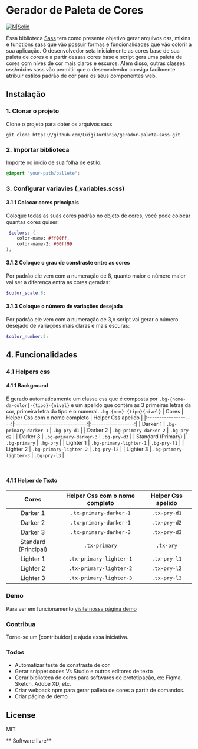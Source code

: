 # Gerador de Paleta de Cores

[![N|Solid](https://uploaddeimagens.com.br/images/002/869/762/original/DesenvolvidoPor.png)](https://8pixel.com.br)

Essa biblioteca [Sass] tem como presente objetivo gerar arquivos css, mixins e functions sass que vão possuir formas e funcionalidades que vão colorir a sua aplicação.
O desenvolvedor seta inicialmente as cores base de sua paleta de cores e a partir dessas cores base e script gera uma paleta de cores com níves de cor mais claros e escuros.
Além disso, outras classes css/mixins sass vão permitir que o desenvolvedor consiga facilmente atribuir estilos padrão de cor para os seus componentes web.

## Instalação
### 1. Clonar o projeto 
Clone o projeto para obter os arquivos sass  
```console
git clone https://github.com/LuigiJordanio/gerador-paleta-sass.git
```
### 2. Importar biblioteca
Importe no início de sua folha de estilo:
```scss
@import "your-path/pallete";
```

### 3. Configurar variavies (_variables.scss)
#### 3.1.1 Colocar cores principais 
Coloque todas as suas cores padrão no objeto de cores, você pode colocar quantas cores quiser:
```scss
 $colors: (
    color-name: #ff00ff,
    color-name-2: #00ff99
);
```

#### 3.1.2 Coloque o grau de constraste entre as cores 
Por padrão ele vem com a numeração de 8, quanto maior o número maior vai ser a diferença entra as cores geradas:
```scss
$color_scale:8;
```
#### 3.1.3 Coloque o número de variações desejada
Por padrão ele vem com a numeração de 3,o script vai gerar o número desejado de variações mais claras e mais escuras:
```scss
$color_number:3;
```
## 4. Funcionalidades
### 4.1 Helpers css
#### 4.1.1 Background
É gerado automaticamente um classe css que é composta por ``.bg-{nome-da-color}-{tipo}-{nivel}`` e um apelido que contém as 3 primeiras letras da cor, primeira letra do tipo e o numeral. ``.bg-{nom}-{tipo}{nivel}``
|         Cores        | Helper Css com o nome completo | Helper Css apelido |
|:--------------------:|:------------------------------:|:------------------:|
|       Darker 1       |     ``.bg-primary-darker-1``     |   ``.bg-pry-d1``   |
|       Darker 2       |     ``.bg-primary-darker-2``     |   ``.bg-pry-d2``   |
|       Darker 3       |     ``.bg-primary-darker-3``     |   ``.bg-pry-d3``   |
| Standard (Primary) |          ``.bg-primary``         |     ``.bg-pry``    |
|       Lighter 1      |     ``.bg-primary-lighter-1``    |   ``.bg-pry-l1``   |
|       Lighter 2      |     ``.bg-primary-lighter-2``    |   ``.bg-pry-l2``   |
|       Lighter 3      |     ``.bg-primary-lighter-3``    |   ``.bg-pry-l3``   |

<br/>

#### 4.1.1 Helper de Texto
|         Cores        | Helper Css com o nome completo | Helper Css apelido |
|:--------------------:|:------------------------------:|:------------------:|
|       Darker 1       |    ``.tx-primary-darker-1``    |   ``.tx-pry-d1``   |
|       Darker 2       |    ``.tx-primary-darker-1``    |   ``.tx-pry-d2``   |
|       Darker 3       |    ``.tx-primary-darker-3``    |   ``.tx-pry-d3``   |
| Standard (Principal) |         ``.tx-primary``        |     ``.tx-pry``    |
|       Lighter 1      |    ``.tx-primary-lighter-1``   |   ``.tx-pry-l1``   |
|       Lighter 2      |    ``.tx-primary-lighter-2``   |   ``.tx-pry-l2``   |
|       Lighter 3      |    ``.tx-primary-lighter-3``   |   ``.tx-pry-l3``   |

### Demo
Para ver em funcionamento [visite nossa página demo]

### Contribua

Torne-se um [contribuidor] e ajuda essa iniciativa.

### Todos

 - Automatizar teste de constraste de cor
 - Gerar snippet codes Vs Studio e outros editores de texto
 - Gerar biblioteca de cores para softwares de prototipação, ex: Figma, Sketch, Adobe XD, etc.
 - Criar webpack npm para gerar palleta de cores a partir de comandos.
 - Criar página de demo.

License
----

MIT

** Software livre**

  [Sass]: http://sass-lang.com

   [ visite nossa página demo]: <https://demowebpage.8pixel.com.br>
   [Teachable Machine]: <https://teachablemachine.withgoogle.com/>